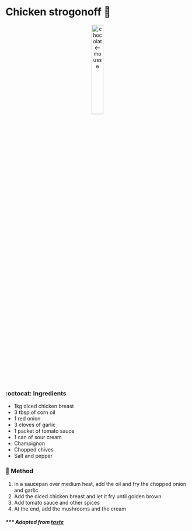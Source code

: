 
# Chicken strogonoff :chicken: 

<p align="center">
  <img alt="chocolate-mousse" src="https://github.com/gustavofpereira/livro-receitas/blob/master/chocolate-mousse.png" width="25%">
</p>

### :octocat: Ingredients

- 1kg diced chicken breast
- 3 tbsp of corn oil
- 1 red onion
- 3 cloves of garlic
- 1 packet of tomato sauce
- 1 can of sour cream
- Champignon
- Chopped chives
- Salt and pepper

### :construction: Method

1. In a saucepan over medium heat, add the oil and fry the chopped onion and garlic
2. Add the diced chicken breast and let it fry until golden brown
3. Add tomato sauce and other spices
4. At the end, add the mushrooms and the cream

##### *** Adapted from [taste](https://www.taste.com.au/recipes/chicken-strogonoff/65b02a88-a8a6-4e71-b3a5-68c29b7b59a9)
